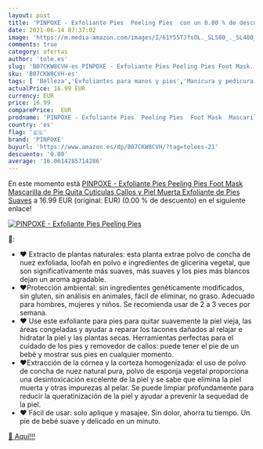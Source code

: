 ```yaml
---
layout: post
title: 'PINPOXE - Exfoliante Pies  Peeling Pies  con un 0.00 % de descuento'
date: 2021-06-14 07:37:02
image: 'https://m.media-amazon.com/images/I/61Y55TJfsOL._SL500_._SL400_.jpg'
comments: true
category: ofertas
author: 'tole.es'
slug: 'B07CKW8CVH-es PINPOXE - Exfoliante Pies Peeling Pies Foot Mask...'
sku: 'B07CKW8CVH-es'
tags: [ 'Belleza','Exfoliantes para manos y pies','Manicura y pedicura','Productos para el cuidado de las manos y de los pies','pinpoxe', ]
actualPrice: 16.99 EUR
currency: EUR
price: 16.99
comparePrice:  EUR
prodname: 'PINPOXE - Exfoliante Pies  Peeling Pies  Foot Mask  Mascarilla de Pie Quita Cutículas Callos y Piel Muerta  Exfoliante de Pies Suaves'
country: 'es'
flag: '🇪🇸'
brand: 'PINPOXE'
buyurl: 'https://www.amazon.es/dp/B07CKW8CVH/?tag=tolees-21'
descuento: '0.00'
average: '16.0614285714286'
---
```


En este momento está [PINPOXE - Exfoliante Pies  Peeling Pies  Foot Mask  Mascarilla de Pie Quita Cutículas Callos y Piel Muerta  Exfoliante de Pies Suaves](https://www.amazon.es/dp/B07CKW8CVH/?tag=tolees-21) a 16.99 EUR (original:  EUR) (0.00 %  de descuento) en el siguiente enlace!

[![PINPOXE - Exfoliante Pies  Peeling Pies ](https://m.media-amazon.com/images/I/61Y55TJfsOL._SL500_._SL400_.jpg)](https://www.amazon.es/dp/B07CKW8CVH/?tag=tolees-21)

🔎:

- ❤ Extracto de plantas naturales: esta planta extrae polvo de concha de nuez exfoliada, loofah en polvo e ingredientes de glicerina vegetal, que son significativamente más suaves, más suaves y los pies más blancos dejan un aroma agradable.
- ❤Protección ambiental: sin ingredientes genéticamente modificados, sin gluten, sin análisis en animales, fácil de eliminar, no graso. Adecuado para hombres, mujeres y niños. Se recomienda usar de 2 a 3 veces por semana.
- ❤ Use este exfoliante para pies para quitar suavemente la piel vieja, las áreas congeladas y ayudar a reparar los tacones dañados al relajar e hidratar la piel y las plantas secas. Herramientas perfectas para el cuidado de los pies y removedor de callos: puede tener el pie de un bebé y mostrar sus pies en cualquier momento.
- ❤Extracción de la córnea y la corteza homogenizada: el uso de polvo de concha de nuez natural pura, polvo de esponja vegetal proporciona una desintoxicación excelente de la piel y se sabe que elimina la piel muerta y otras impurezas al pelar. Se puede limpiar profundamente para reducir la queratinización de la piel y ayudar a prevenir la sequedad de la piel.
- ❤ Fácil de usar: solo aplique y masajee. Sin dolor, ahorra tu tiempo. Un pie de bebé suave y delicado en un minuto.

[🛒 Aquí!!!](https://www.amazon.es/dp/B07CKW8CVH/?tag=tolees-21)

